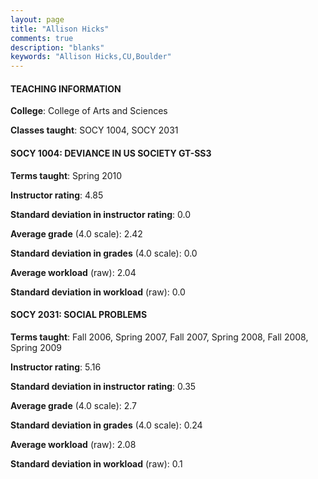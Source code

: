 ```yaml
---
layout: page
title: "Allison Hicks" 
comments: true
description: "blanks"
keywords: "Allison Hicks,CU,Boulder"
---
```

<head>
<script src="https://ajax.googleapis.com/ajax/libs/jquery/2.1.3/jquery.min.js"></script>
<script src="https://dl.dropboxusercontent.com/s/pc42nxpaw1ea4o9/highcharts.js?dl=0"></script>
<!-- <script src="../assets/js/highcharts.js"></script> -->
<style type="text/css">@font-face {
	font-family: "Bebas Neue";
	src: url(https://www.filehosting.org/file/details/544349/BebasNeue Regular.otf) format("opentype");
	}
	h1.Bebas { 
		font-family: "Bebas Neue", Verdana, Tahoma;
	}
</style>
</head>
	   
#### TEACHING INFORMATION

**College**: College of Arts and Sciences

**Classes taught**: SOCY 1004, SOCY 2031

#### SOCY 1004: DEVIANCE IN US SOCIETY GT-SS3

**Terms taught**: Spring 2010

**Instructor rating**: 4.85

**Standard deviation in instructor rating**: 0.0

**Average grade** (4.0 scale): 2.42

**Standard deviation in grades** (4.0 scale): 0.0

**Average workload** (raw): 2.04

**Standard deviation in workload** (raw): 0.0

#### SOCY 2031: SOCIAL PROBLEMS

**Terms taught**: Fall 2006, Spring 2007, Fall 2007, Spring 2008, Fall 2008, Spring 2009

**Instructor rating**: 5.16

**Standard deviation in instructor rating**: 0.35

**Average grade** (4.0 scale): 2.7

**Standard deviation in grades** (4.0 scale): 0.24

**Average workload** (raw): 2.08

**Standard deviation in workload** (raw): 0.1

